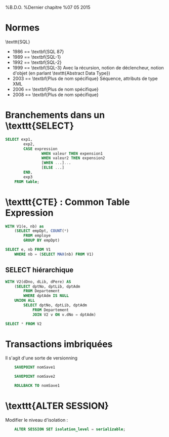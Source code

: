 %B.D.O.
%Dernier chapitre
%07 05 2015

# Normes

\texttt{SQL} 

+ 1986 == \textbf{SQL 87}
+ 1989 == \textbf{SQL-1}
+ 1992 == \textbf{SQL-2}
+ 1999 == \textbf{SQL-3} Avec la récursion, notion de déclencheur, notion
  d'objet (en parlant \texttt{Abstract Data Type})
+ 2003 == \textbf{Plus de nom spécifique} Séquence, attributs de type XML
+ 2006 == \textbf{Plus de nom spécifique} 
+ 2008 == \textbf{Plus de nom spécifique} 

# Branchements dans un \texttt{SELECT}

```SQL
SELECT exp1, 
		exp2,
		CASE expression
				WHEN valeur THEN expension1
				WHEN valeur2 THEN expension2
				[WHEN ...]...
				[ELSE ...]
		END, 
		exp3
	FROM table;
```

# \texttt{CTE} : Common Table Expression

```SQL
WITH V1(e, nb) as
	(SELECT empDpt, COUNT(*)
		FROM employe
		GROUP BY empDpt)

SELECT e, nb FROM V1
	WHERE nb = (SELECT MAX(nb) FROM V1)
```


## SELECT hiérarchique

```SQL
WITH V2(dDno, dLib, dPere) AS 
	(SELECT dptNo, dptLib, dptAdm
		FROM Departement
		WHERE dptAdm IS NULL
	UNION ALL
		SELECT dptNo, dptLib, dptAdm
			FROM Departement
			JOIN V2 v ON v.dNo = dptAdm)

SELECT * FROM V2
```

# Transactions imbriquées

Il s'agit d'une sorte de versionning

```SQL
	SAVEPOINT nomSave1

	SAVEPOINT nomSave2

	ROLLBACK TO nomSave1
```

# \texttt{ALTER SESSION}

Modifier le niveau d'isolation :

```SQL
	ALTER SESSION SET isolation_level = serializable;
```

